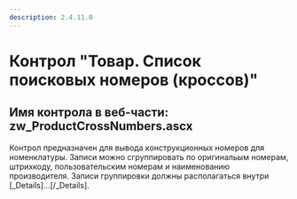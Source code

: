 ```yaml
---
description: 2.4.11.0
---
```


# Контрол "Товар. Список поисковых номеров \(кроссов\)"

## Имя контрола в веб-части: zw\_ProductCrossNumbers.ascx

Контрол предназначен для вывода конструкционных номеров для номенклатуры. Записи можно сгруппировать по оригинальым номерам, штрихкоду, пользовательским номерам и наименованию производителя. Записи группировки должны располагаться внутри \[\_Details\]...\[/\_Details\].

